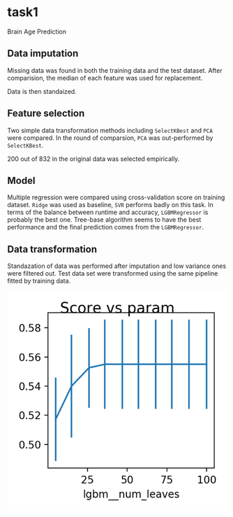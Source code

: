 # task1 

Brain Age Prediction

## Data imputation

Missing data was found in both the training data and the test dataset. After comparision, the median of each feature was used for replacement. 

Data is then standaized.

## Feature selection

Two simple data transformation methods including `SelectKBest` and `PCA` were compared. In the round of comparsion, `PCA` was out-performed by `SelectKBest`.

200 out of 832 in the original data was selected empirically.

## Model

Multiple regression were compared using cross-validation score on training dataset.
`Ridge` was used as baseline, `SVR` performs badly on this task.
In terms of the balance between runtime and accuracy, `LGBMRegressor` is probably the best one. 
Tree-base algorithm seems to have the best performance and the final prediction comes from the `LGBMRegressor`.

## Data transformation

Standazation of data was performed after imputation and low variance ones were filtered out. Test data set were transformed using the same pipeline fitted by training data.

![](log/gscv_20191022-191002.png)